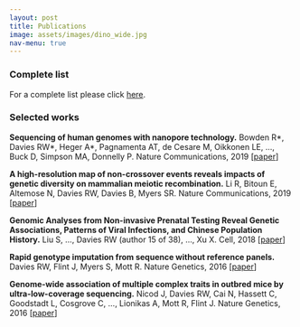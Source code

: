 ```yaml
---
layout: post
title: Publications
image: assets/images/dino_wide.jpg
nav-menu: true
---
```


<!-- One -->

<h3>Complete list</h3>

For a complete list please click <a href="https://scholar.google.com/citations?hl=en&user=URDhFY8AAAAJ">here</a>.

<h3>Selected works</h3>

<div class="inner"><p>
<b>Sequencing of human genomes with nanopore technology.</b>
Bowden R*, Davies RW*, Heger A*, Pagnamenta AT, de Cesare M, Oikkonen LE, ..., Buck D, Simpson MA, Donnelly P. Nature Communications, 2019 [<a href="https://www.nature.com/articles/s41467-019-09637-5">paper</a>]</p>

<div class="inner"><p>
<b>A high-resolution map of non-crossover events reveals impacts of genetic diversity on mammalian meiotic recombination.</b>
Li R, Bitoun E, Altemose N, Davies RW, Davies B, Myers SR. Nature Communications, 2019 [<a href="https://www.nature.com/articles/s41467-019-11675-y">paper</a>]</p>

<div class="inner"><p>
<b>Genomic Analyses from Non-invasive Prenatal Testing Reveal Genetic Associations, Patterns of Viral Infections, and Chinese Population History.</b>
Liu S, …, Davies RW (author 15 of 38), …, Xu X. Cell, 2018 [<a href="https://www.cell.com/cell/fulltext/S0092-8674(18)31032-8">paper</a>]</p>

<div class="inner"><p>
<b>Rapid genotype imputation from sequence without reference panels.</b>
Davies RW, Flint J, Myers S, Mott R. Nature Genetics, 2016 [<a href="https://www.nature.com/articles/ng.3594">paper</a>]</p>

<div class="inner"><p>
<b>Genome-wide association of multiple complex traits in outbred mice by ultra-low-coverage sequencing.</b>
Nicod J, Davies RW, Cai N, Hassett C, Goodstadt L, Cosgrove C, …, Lionikas A, Mott R, Flint J. Nature Genetics, 2016 [<a href="https://www.nature.com/articles/ng.3595">paper</a>]</p>
